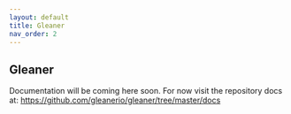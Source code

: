 ```yaml
---
layout: default
title: Gleaner
nav_order: 2
---
```


## Gleaner


Documentation will be coming here soon.  For now visit the 
repository docs at: https://github.com/gleanerio/gleaner/tree/master/docs